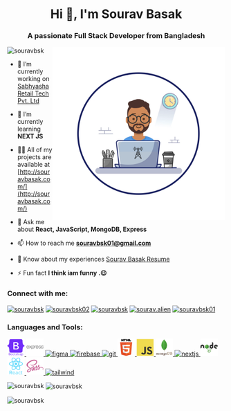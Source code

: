 
<h1 align="center">Hi 👋, I'm Sourav Basak</h1>
<h3 align="center">A passionate Full Stack Developer from Bangladesh</h3>

<img align="right" alt="coding" width="400" src="https://raw.githubusercontent.com/souravbsk/souravbsk/main/logo.png">

<p align="left"> <img src="https://komarev.com/ghpvc/?username=souravbsk&label=Profile%20views&color=0e75b6&style=flat" alt="souravbsk" /> </p>

- 🔭 I’m currently working on [Sabhyasha Retail Tech Pvt. Ltd](https://www.sabhyasha.com/)

- 🌱 I’m currently learning **NEXT JS**

- 👨‍💻 All of my projects are available at [http://souravbasak.com/](http://souravbasak.com/)

- 💬 Ask me about **React, JavaScript, MongoDB, Express**

- 📫 How to reach me **souravbsk01@gmail.com**

- 📄 Know about my experiences [Sourav Basak Resume](https://drive.google.com/file/d/1nXv2J3-moRgfTEoElNH923fUG3AqdKFc/view)

- ⚡ Fun fact **I think iam funny .😉**

<h3 align="left">Connect with me:</h3>
<p align="left">
<a href="https://codepen.io/souravbsk" target="blank"><img align="center" src="https://raw.githubusercontent.com/rahuldkjain/github-profile-readme-generator/master/src/images/icons/Social/codepen.svg" alt="souravbsk" height="30" width="40" /></a>
<a href="https://twitter.com/souravbsk02" target="blank"><img align="center" src="https://raw.githubusercontent.com/rahuldkjain/github-profile-readme-generator/master/src/images/icons/Social/twitter.svg" alt="souravbsk02" height="30" width="40" /></a>
<a href="https://linkedin.com/in/souravbsk" target="blank"><img align="center" src="https://raw.githubusercontent.com/rahuldkjain/github-profile-readme-generator/master/src/images/icons/Social/linked-in-alt.svg" alt="souravbsk" height="30" width="40" /></a>
<a href="https://fb.com/souravbsk" target="blank"><img align="center" src="https://raw.githubusercontent.com/rahuldkjain/github-profile-readme-generator/master/src/images/icons/Social/facebook.svg" alt="sourav.alien" height="30" width="40" /></a>
<a href="https://instagram.com/souravbsk01" target="blank"><img align="center" src="https://raw.githubusercontent.com/rahuldkjain/github-profile-readme-generator/master/src/images/icons/Social/instagram.svg" alt="souravbsk01" height="30" width="40" /></a>
</p>

<h3 align="left">Languages and Tools:</h3>
<p align="left"> <a href="https://getbootstrap.com" target="_blank" rel="noreferrer"> <img src="https://raw.githubusercontent.com/devicons/devicon/master/icons/bootstrap/bootstrap-plain-wordmark.svg" alt="bootstrap" width="40" height="40"/> </a> <a href="https://expressjs.com" target="_blank" rel="noreferrer"> <img src="https://raw.githubusercontent.com/devicons/devicon/master/icons/express/express-original-wordmark.svg" alt="express" width="40" height="40"/> </a> <a href="https://www.figma.com/" target="_blank" rel="noreferrer"> <img src="https://www.vectorlogo.zone/logos/figma/figma-icon.svg" alt="figma" width="40" height="40"/> </a> <a href="https://firebase.google.com/" target="_blank" rel="noreferrer"> <img src="https://www.vectorlogo.zone/logos/firebase/firebase-icon.svg" alt="firebase" width="40" height="40"/> </a> <a href="https://git-scm.com/" target="_blank" rel="noreferrer"> <img src="https://www.vectorlogo.zone/logos/git-scm/git-scm-icon.svg" alt="git" width="40" height="40"/> </a> <a href="https://www.w3.org/html/" target="_blank" rel="noreferrer"> <img src="https://raw.githubusercontent.com/devicons/devicon/master/icons/html5/html5-original-wordmark.svg" alt="html5" width="40" height="40"/> </a> <a href="https://developer.mozilla.org/en-US/docs/Web/JavaScript" target="_blank" rel="noreferrer"> <img src="https://raw.githubusercontent.com/devicons/devicon/master/icons/javascript/javascript-original.svg" alt="javascript" width="40" height="40"/> </a> <a href="https://www.mongodb.com/" target="_blank" rel="noreferrer"> <img src="https://raw.githubusercontent.com/devicons/devicon/master/icons/mongodb/mongodb-original-wordmark.svg" alt="mongodb" width="40" height="40"/> </a> <a href="https://nextjs.org/" target="_blank" rel="noreferrer"> <img src="https://cdn.worldvectorlogo.com/logos/nextjs-2.svg" alt="nextjs" width="40" height="40"/> </a> <a href="https://nodejs.org" target="_blank" rel="noreferrer"> <img src="https://raw.githubusercontent.com/devicons/devicon/master/icons/nodejs/nodejs-original-wordmark.svg" alt="nodejs" width="40" height="40"/> </a> <a href="https://reactjs.org/" target="_blank" rel="noreferrer"> <img src="https://raw.githubusercontent.com/devicons/devicon/master/icons/react/react-original-wordmark.svg" alt="react" width="40" height="40"/> </a> <a href="https://sass-lang.com" target="_blank" rel="noreferrer"> <img src="https://raw.githubusercontent.com/devicons/devicon/master/icons/sass/sass-original.svg" alt="sass" width="40" height="40"/> </a> <a href="https://tailwindcss.com/" target="_blank" rel="noreferrer"> <img src="https://www.vectorlogo.zone/logos/tailwindcss/tailwindcss-icon.svg" alt="tailwind" width="40" height="40"/> </a> </p>

<p><img align="left" src="https://github-readme-stats.vercel.app/api/top-langs?username=souravbsk&show_icons=true&locale=en&layout=compact" alt="souravbsk" /></p>

<p>&nbsp;<img align="center" src="https://github-readme-stats.vercel.app/api?username=souravbsk&show_icons=true&locale=en" alt="souravbsk" /></p>

<p><img align="center" src="https://github-readme-streak-stats.herokuapp.com/?user=souravbsk&" alt="souravbsk" /></p>
